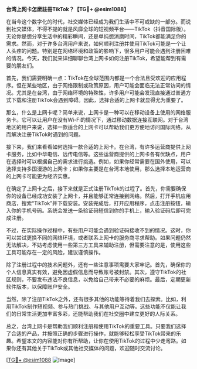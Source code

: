 **台湾上网卡怎麽註冊TikTok？【TG💪+ @esim1088】**

在当今这个数字化的时代，社交媒体已经成为我们生活中不可或缺的一部分。而说到社交媒体，不得不提的就是风靡全球的短视频平台——TikTok（抖音国际版）。无论你是想分享生活中的精彩瞬间，还是单纯想消磨时间，TikTok都能满足你的需求。然而，对于许多台湾用户来说，如何顺利注册并使用TikTok可能是一个让人头疼的问题。特别是在网络环境和政策的影响下，很多用户可能会遇到注册困难的情况。今天，我们就来详细聊聊台湾上网卡如何注册TikTok，希望能帮到有需要的朋友们。

首先，我们需要明确一点：TikTok在全球范围内都是一个合法且受欢迎的应用程序。但在某些地区，由于网络限制或政策原因，用户可能会面临无法正常访问的情况。尤其是在台湾，由于网络环境的特殊性，许多用户可能会发现直接通过普通方式下载和注册TikTok会遇到障碍。因此，选择合适的上网卡就显得尤为重要了。

那么，什么是上网卡呢？简单来说，上网卡是一种可以在移动设备上使用的网络服务卡。它可以让用户在没有Wi-Fi的情况下，通过移动数据连接互联网。对于台湾地区的用户来说，选择一款适合的上网卡可以帮助我们更方便地访问国际网络，从而解决注册TikTok时遇到的问题。

接下来，我们来看看如何选择一款合适的上网卡。在台湾，有许多运营商提供上网卡服务，比如中华电信、远传电信等。这些运营商提供的上网卡各有优缺点，用户在选择时可以根据自己的需求进行挑选。例如，如果你经常需要在国外使用，可以选择支持多国漫游的上网卡；如果你主要是在台湾本地使用，那么选择本地运营商的上网卡可能更为经济实惠。

在确定了上网卡之后，接下来就是正式注册TikTok的过程了。首先，你需要确保你的设备已经成功安装了上网卡，并且能够正常连接到网络。然后，打开手机应用商店，搜索“TikTok”并下载安装。安装完成后，打开应用程序，点击注册按钮，输入你的手机号码。系统会发送一条验证码短信到你的手机上，输入验证码后即可完成注册。

不过，在实际操作过程中，有些用户可能会遇到验证码接收不到的情况。这时，你可以尝试更换不同的网络环境，或者联系上网卡的服务商寻求帮助。如果问题仍然无法解决，不妨考虑使用一些第三方工具来辅助注册，但需要注意的是，使用这些工具可能存在一定的风险，建议谨慎操作。

除了注册过程中的技术问题外，还有一些注意事项需要大家牢记。首先，确保你的个人信息真实有效，避免因虚假信息而导致账号被封禁。其次，遵守TikTok的社区规则，不要发布违法不良信息，以免给自己带来不必要的麻烦。最后，定期更新软件版本，以保障账户安全。

当然，除了注册TikTok之外，还有很多其他的功能等待着我们去探索。比如，利用TikTok制作短视频、参与热门挑战、与其他用户互动等。这些功能不仅能让我们的日常生活更加丰富多彩，还能帮助我们在社交圈中建立更好的人际关系。

总之，台湾上网卡是帮助我们顺利注册和使用TikTok的重要工具。只要我们选择了合适的产品，并按照正确的步骤进行操作，就能够轻松享受TikTok带来的乐趣。希望本文的内容能对你有所帮助，让你在使用TikTok的过程中少走弯路。如果你还有其他关于TikTok或其他社交媒体的问题，欢迎随时交流讨论。

[[TG💪+ @esim1088](https://t.me/s/esim1088) ![Image](https://i.postimg.cc/4NQfJmqS/Snipaste-2025-05-13-00-14-12.png)]
